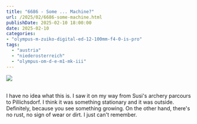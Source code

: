 ```yaml
---
title: "6686 - Some ... Machine?"
url: /2025/02/6686-some-machine.html
publishDate: 2025-02-10 18:00:00
date: 2025-02-10
categories:
- "olympus-m-zuiko-digital-ed-12-100mm-f4-0-is-pro"
tags:
  - "austria"
  - "niederosterreich"
  - "olympus-om-d-e-m1-mk-iii"
---
```

<div class="container">
<div class="center"><a target="_blank" href="https://d25zfm9zpd7gm5.cloudfront.net/1200x1200/2020/20200920_085828_lr.jpg"><img class="webfeedsFeaturedVisual" src="https://d25zfm9zpd7gm5.cloudfront.net/0600x0600/2020/20200920_085828_lr.jpg" /></a></div>
</div>
<br />

I have no idea what this is. I saw it on my way from Susi's
archery parcours to Pillichsdorf. I think it was something
stationary and it was outside. Definitely, because you see
something growing. On the other hand, there's no rust, no
sign of wear or dirt. I just can't remember.
